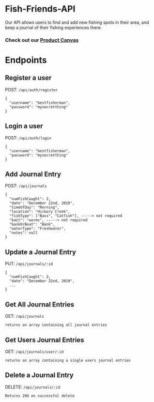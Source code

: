 # Fish-Friends-API

Our API allows users to find and add new fishing spots in their area, and keep a journal of their fishing experiences there.

### Check out our [Product Canvas](https://docs.google.com/document/d/1P-Ve0Iq_jYPEkqtdwIR1uMQy9YMYv864oB-QODqNPNw/edit)

# Endpoints

## Register a user
POST: `/api/auth/register` 
```
{
  "username": "bestfisherman",
  "password": "mysecretthing"
}
```

## Login a user
POST: `/api/auth/login`
```
{
  "username": "bestfisherman",
  "password": "mysecretthing"
}
```

## Add Journal Entry
POST: `/api/journals`
```
{
  "numFishCaught": 2,
  "date": "December 22nd, 2019",
  "timeOfDay": "Morning",
  "location": "Hickory Creek",
  "fishType": ["Bass", "Catfish"], -----> not required
  "bait": "worms", -----> not required
  "bankOrBoat": "Bank",
  "waterType": "Freshwater",
  "notes": null
}
```

## Update a Journal Entry
PUT: `/api/journals/:id`
```
{
  "numFishCaught": 2,
  "date": "December 22nd, 2019",
  ...
}
```

## Get All Journal Entries
GET: `/api/journals`
```
returns an array containing all journal entries
```

## Get Users Journal Entries
GET: `/api/journals/user/:id`
```
returns an array containing a single users journal entries
```

## Delete a Journal Entry
DELETE: `/api/journals/:id`
```
Returns 204 on successful delete
```
